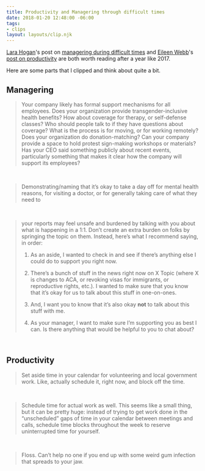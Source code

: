 ```yaml
---
title: Productivity and Managering through difficult times
date: 2018-01-20 12:48:00 -06:00
tags:
- clips
layout: layouts/clip.njk
---
```


[Lara Hogan](https://twitter.com/lara_hogan)'s post on [managering during difficult times](https://larahogan.me/blog/being-a-manager-in-terrible-times/) and [Eileen Webb](https://twitter.com/webmeadow)'s [post on productivity](https://thehumaninthemachine.com/eileen-webb/2017-january-5) are both worth reading after a year like 2017.

Here are some parts that I clipped and think about quite a bit.

## Managering

> Your company likely has formal support mechanisms for all employees. Does your organization provide transgender-inclusive health benefits? How about coverage for therapy, or self-defense classes? Who should people talk to if they have questions about coverage? What is the process is for moving, or for working remotely? Does your organization do donation-matching? Can your company provide a space to hold protest sign-making workshops or materials? Has your CEO said something publicly about recent events, particularly something that makes it clear how the company will support its employees?

<br>

> Demonstrating/naming that it’s okay to take a day off for mental health reasons, for visiting a doctor, or for generally taking care of what they need to

<br>


> your reports may feel unsafe and burdened by talking with you about what is happening in a 1:1. Don’t create an extra burden on folks by springing the topic on them. Instead, here’s what I recommend saying, in order:
>
> 1. As an aside, I wanted to check in and see if there’s anything else I could do to support you right now.
>
> 2. There’s a bunch of stuff in the news right now on X Topic (where X is changes to ACA, or revoking visas for immigrants, or reproductive rights, etc.). I wanted to make sure that you know that it’s okay for us to talk about this stuff in one-on-ones.
>
> 3. And, I want you to know that it’s also okay **not** to talk about this stuff with me.
>
> 4. As your manager, I want to make sure I’m supporting you as best I can. Is there anything that would be helpful to you to chat about?

<br>

## Productivity

> Set aside time in your calendar for volunteering and local government work. Like, actually schedule it, right now, and block off the time.

<br>

> Schedule time for actual work as well. This seems like a small thing, but it can be pretty huge: instead of trying to get work done in the “unscheduled” gaps of time in your calendar between meetings and calls, schedule time blocks throughout the week to reserve uninterrupted time for yourself.

<br>

> Floss. Can’t help no one if you end up with some weird gum infection that spreads to your jaw.
